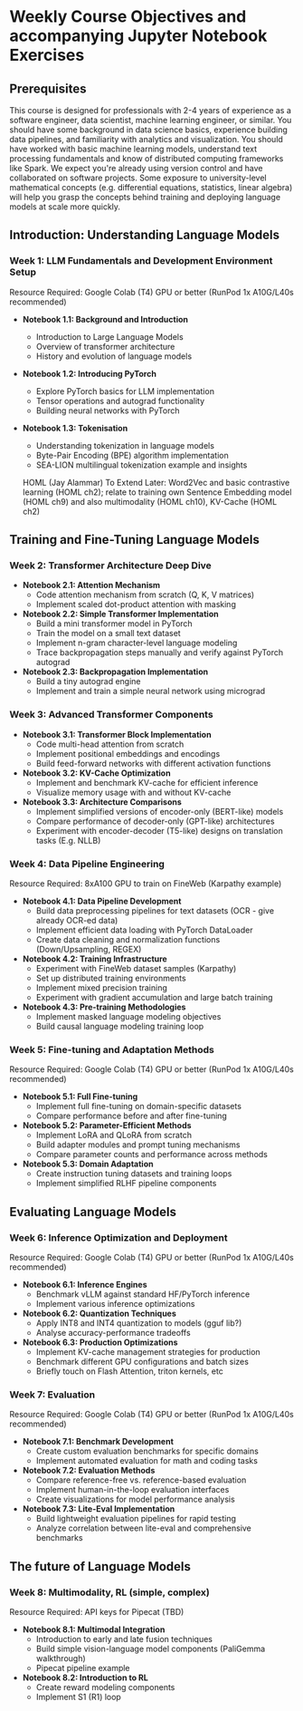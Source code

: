 # Weekly Course Objectives and accompanying Jupyter Notebook Exercises

## Prerequisites

This course is designed for professionals with 2-4 years of experience as a software engineer, data scientist, machine learning engineer, or similar. You should have some background in data science basics, experience building data pipelines, and familiarity with analytics and visualization. You should have worked with basic machine learning models, understand text processing fundamentals and know of distributed computing frameworks like Spark. We expect you're already using version control and have collaborated on software projects. Some exposure to university-level mathematical concepts (e.g. differential equations, statistics, linear algebra) will help you grasp the concepts behind training and deploying language models at scale more quickly.

## Introduction: Understanding Language Models
### Week 1: LLM Fundamentals and Development Environment Setup
Resource Required: Google Colab (T4) GPU or better (RunPod 1x A10G/L40s recommended)
- **Notebook 1.1: Background and Introduction**
  - Introduction to Large Language Models
  - Overview of transformer architecture
  - History and evolution of language models
- **Notebook 1.2: Introducing PyTorch**
  - Explore PyTorch basics for LLM implementation
  - Tensor operations and autograd functionality
  - Building neural networks with PyTorch
- **Notebook 1.3: Tokenisation**
  - Understanding tokenization in language models
  - Byte-Pair Encoding (BPE) algorithm implementation
  - SEA-LION multilingual tokenization example and insights

  HOML (Jay Alammar)
  To Extend Later: Word2Vec and basic contrastive learning (HOML ch2); relate to training own Sentence Embedding model (HOML ch9) and also multimodality (HOML ch10), KV-Cache (HOML ch2)

## Training and Fine-Tuning Language Models
### Week 2: Transformer Architecture Deep Dive
- **Notebook 2.1: Attention Mechanism**
  - Code attention mechanism from scratch (Q, K, V matrices)
  - Implement scaled dot-product attention with masking
- **Notebook 2.2: Simple Transformer Implementation**
  - Build a mini transformer model in PyTorch
  - Train the model on a small text dataset
  - Implement n-gram character-level language modeling
  - Trace backpropagation steps manually and verify against PyTorch autograd
- **Notebook 2.3: Backpropagation Implementation**
  - Build a tiny autograd engine
  - Implement and train a simple neural network using micrograd

### Week 3: Advanced Transformer Components
- **Notebook 3.1: Transformer Block Implementation**
  - Code multi-head attention from scratch
  - Implement positional embeddings and encodings
  - Build feed-forward networks with different activation functions
- **Notebook 3.2: KV-Cache Optimization**
  - Implement and benchmark KV-cache for efficient inference
  - Visualize memory usage with and without KV-cache
- **Notebook 3.3: Architecture Comparisons**
  - Implement simplified versions of encoder-only (BERT-like) models
  - Compare performance of decoder-only (GPT-like) architectures
  - Experiment with encoder-decoder (T5-like) designs on translation tasks (E.g. NLLB)

### Week 4: Data Pipeline Engineering
Resource Required: 8xA100 GPU to train on FineWeb (Karpathy example)
- **Notebook 4.1: Data Pipeline Development**
  - Build data preprocessing pipelines for text datasets (OCR - give already OCR-ed data)
  - Implement efficient data loading with PyTorch DataLoader
  - Create data cleaning and normalization functions (Down/Upsampling, REGEX)
- **Notebook 4.2: Training Infrastructure**
  - Experiment with FineWeb dataset samples (Karpathy)
  - Set up distributed training environments
  - Implement mixed precision training
  - Experiment with gradient accumulation and large batch training
- **Notebook 4.3: Pre-training Methodologies**
  - Implement masked language modeling objectives
  - Build causal language modeling training loop

### Week 5: Fine-tuning and Adaptation Methods
Resource Required: Google Colab (T4) GPU or better (RunPod 1x A10G/L40s recommended)
- **Notebook 5.1: Full Fine-tuning**
  - Implement full fine-tuning on domain-specific datasets
  - Compare performance before and after fine-tuning
- **Notebook 5.2: Parameter-Efficient Methods**
  - Implement LoRA and QLoRA from scratch
  - Build adapter modules and prompt tuning mechanisms
  - Compare parameter counts and performance across methods
- **Notebook 5.3: Domain Adaptation**
  - Create instruction tuning datasets and training loops
  - Implement simplified RLHF pipeline components

## Evaluating Language Models
### Week 6: Inference Optimization and Deployment
Resource Required: Google Colab (T4) GPU or better (RunPod 1x A10G/L40s recommended)
- **Notebook 6.1: Inference Engines**
  - Benchmark vLLM against standard HF/PyTorch inference 
  - Implement various inference optimizations
- **Notebook 6.2: Quantization Techniques**
  - Apply INT8 and INT4 quantization to models (gguf lib?)
  - Analyse accuracy-performance tradeoffs
- **Notebook 6.3: Production Optimizations**
  - Implement KV-cache management strategies for production
  - Benchmark different GPU configurations and batch sizes
  - Briefly touch on Flash Attention, triton kernels, etc 

### Week 7: Evaluation
Resource Required: Google Colab (T4) GPU or better (RunPod 1x A10G/L40s recommended)
- **Notebook 7.1: Benchmark Development**
  - Create custom evaluation benchmarks for specific domains
  - Implement automated evaluation for math and coding tasks
- **Notebook 7.2: Evaluation Methods**
  - Compare reference-free vs. reference-based evaluation
  - Implement human-in-the-loop evaluation interfaces
  - Create visualizations for model performance analysis
- **Notebook 7.3: Lite-Eval Implementation**
  - Build lightweight evaluation pipelines for rapid testing
  - Analyze correlation between lite-eval and comprehensive benchmarks

## The future of Language Models
### Week 8: Multimodality, RL (simple, complex)
Resource Required: API keys for Pipecat (TBD)
- **Notebook 8.1: Multimodal Integration**
  - Introduction to early and late fusion techniques
  - Build simple vision-language model components (PaliGemma walkthrough)
  - Pipecat pipeline example
- **Notebook 8.2: Introduction to RL**
  - Create reward modeling components
  - Implement S1 (R1) loop
